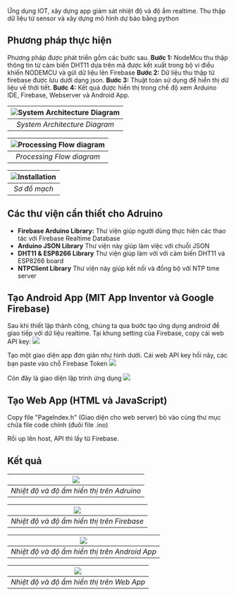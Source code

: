 Ứng dụng IOT, xây dựng app giám sát nhiệt độ và độ ẩm realtime. Thu thập dữ liệu từ sensor và xây dựng mô hình dự báo bằng python
## Phương pháp thực hiện 
Phương pháp được phát triển gồm các bước sau.
**Bước 1:** NodeMcu thu thập thông tin từ cảm biến DHT11 dựa trên mã được kết xuất trong bộ vi điều khiển NODEMCU và gửi dữ liệu lên Firebase
**Bước 2:** Dữ liệu thu thập từ firebase được lưu dưới dạng json. 
**Bước 3:** Thuật toán sử dụng để hiển thị dữ liệu về thời tiết.
**Bước 4:** Kết quả được hiển thị trong chế độ xem Arduino IDE, Firebase, Webserver và Android App.

| ![System Architecture Diagram](2022-02-14-16-06-50.png "System Architecture Diagram") | 
|:--:| 
| *System Architecture Diagram* |

| ![Processing Flow diagram](2022-02-14-16-18-50.png "Processing Flow diagram") | 
|:--:| 
| *Processing Flow diagram* |

| ![Installation](2022-02-14-16-20-56.png "Installation") | 
|:--:| 
| *Sơ đồ mạch* |

## Các thư viện cần thiết cho Adruino
- **Firebase Arduino Library:** Thư viện giúp người dùng thực hiện các thao tác với Firebase Realtime Database
- **Arduino JSON Library** Thư viện này giúp làm việc với chuỗi JSON
- **DHT11 & ESP8266 Library** Thư viện giúp làm với với cảm biến DHT11 và ESP8266 board
- **NTPClient Library** Thư viện này giúp kết nối và đồng bộ với NTP time server

## Tạo Android App (MIT App Inventor và Google Firebase)

Sau khi thiết lập thành công, chúng ta qua bước tạo ứng dụng android để giao tiếp với dữ liệu realtime. Tại khung setting của Firebase, copy cái web API key:
![](2022-02-14-16-42-25.png)

Tạo một giao diện app đơn giản như hình dưới. Cái web API key hồi nãy, các bạn paste vào chỗ Firebase Token
![](2022-02-14-16-44-54.png)

Còn đây là giao diện lập trình ứng dụng
![](2022-02-14-16-48-00.png)

## Tạo Web App (HTML và JavaScript)

Copy file "PageIndex.h" (Giao diện cho web server) bỏ vào cùng thư mục chứa file code chính (đuôi file .ino)

Rồi up lên host, API thì lấy từ Firebase.

## Kết quả

| ![](2022-02-14-16-31-39.png) | 
|:--:| 
| *Nhiệt độ và độ ẩm hiển thị trên Adruino* |

| ![](2022-02-14-16-27-31.png) | 
|:--:| 
| *Nhiệt độ và độ ẩm hiển thị trên Firebase* |

| ![](2022-02-14-17-06-57.png) | 
|:--:| 
| *Nhiệt độ và độ ẩm hiển thị trên Android App* |

| ![](2022-02-14-17-07-46.png) | 
|:--:| 
| *Nhiệt độ và độ ẩm hiển thị trên Web App* |
